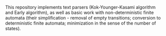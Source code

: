 This repository implements text parsers (Kok-Younger-Kasami algorithm and Early algorithm), as well as basic work with non-deterministic finite automata (their simplification - removal of empty transitions; conversion to deterministic finite automata; minimization in the sense of the number of states).